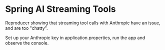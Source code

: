 # Spring AI Streaming Tools

Reproducer showing that streaming tool calls with Anthropic have an issue, and are too "chatty".

Set up your Anthropic key in application.properties, run the app and observe the console.

